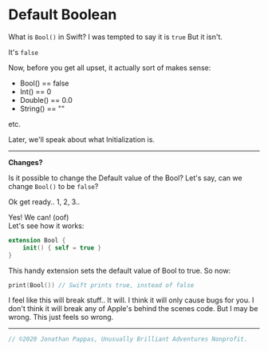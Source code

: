 # **Default Boolean**

What is `Bool()` in Swift? I was tempted to say it is `true`
But it isn't.

It's `false`

Now, before you get all upset, it actually sort of makes sense:

- Bool() == false
- Int() == 0
- Double() == 0.0
- String() == ""

etc.

Later, we'll speak about what Initialization is.

---
**Changes?**<br>

Is it possible to change the Default value of the Bool? Let's say, can we change `Bool()` to be `false`?

Ok get ready.. 1, 2, 3..

Yes! We can! (oof)<br>
Let's see how it works:

```swift
extension Bool {
    init() { self = true }
}
```

This handy extension sets the default value of Bool to true. So now:

```swift
print(Bool()) // Swift prints true, instead of false
```

I feel like this will break stuff.. It will. I think it will only cause bugs for you. I don't think it will break any of Apple's behind the scenes code. But I may be wrong. This just feels so wrong.

---

```swift
// ©2020 Jonathan Pappas, Unusually Brilliant Adventures Nonprofit.
```